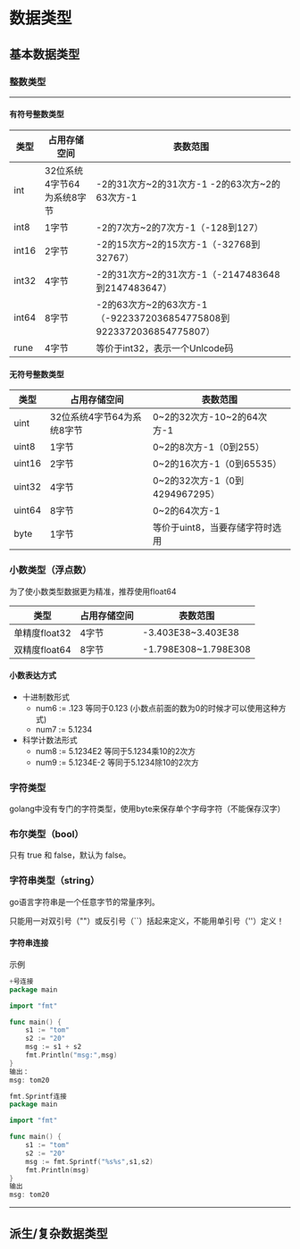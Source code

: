 



# 数据类型

## 基本数据类型

### 整数类型

------

#### 有符号整数类型

| 类型  | 占用存储空间               | 表数范围                                                     |
| ----- | -------------------------- | ------------------------------------------------------------ |
| int   | 32位系统4字节64为系统8字节 | -2的31次方~2的31次方-1    -2的63次方~2的63次方-1             |
| int8  | 1字节                      | -2的7次方~2的7次方-1（-128到127）                            |
| int16 | 2字节                      | -2的15次方~2的15次方-1（-32768到32767）                      |
| int32 | 4字节                      | -2的31次方~2的31次方-1（-2147483648到2147483647）            |
| int64 | 8字节                      | -2的63次方~2的63次方-1（-9223372036854775808到9223372036854775807） |
| rune  | 4字节                      | 等价于int32，表示一个Unlcode码                               |

#### 无符号整数类型

| 类型   | 占用存储空间               | 表数范围                        |
| ------ | -------------------------- | ------------------------------- |
| uint   | 32位系统4字节64为系统8字节 | 0~2的32次方-10~2的64次方-1      |
| uint8  | 1字节                      | 0~2的8次方-1（0到255）          |
| uint16 | 2字节                      | 0~2的16次方-1（0到65535）       |
| uint32 | 4字节                      | 0~2的32次方-1（0到4294967295）  |
| uint64 | 8字节                      | 0~2的64次方-1                   |
| byte   | 1字节                      | 等价于uint8，当要存储字符时选用 |

### 小数类型（浮点数）

为了使小数类型数据更为精准，推荐使用float64

| 类型          | 占用存储空间 | 表数范围             |
| ------------- | ------------ | -------------------- |
| 单精度float32 | 4字节        | -3.403E38~3.403E38   |
| 双精度float64 | 8字节        | -1.798E308~1.798E308 |

#### 小数表达方式

- 十进制数形式
  - num6 := .123   等同于0.123 (小数点前面的数为0的时候才可以使用这种方式)
  - num7 := 5.1234
- 科学计数法形式
  - num8 := 5.1234E2    等同于5.1234乘10的2次方
  - num9 := 5.1234E-2   等同于5.1234除10的2次方

### 字符类型

 golang中没有专门的字符类型，使用byte来保存单个字母字符（不能保存汉字）

### 布尔类型（bool）

只有 true 和 false，默认为 false。

### **字符串类型（string）**

go语言字符串是一个任意字节的常量序列。

只能用一对双引号（""）或反引号（``）括起来定义，不能用单引号（''）定义！

#### 字符串连接

示例

```go
+号连接
package main

import "fmt"

func main() {
	s1 := "tom"
	s2 := "20"
	msg := s1 + s2
	fmt.Println("msg:",msg)
}
输出：
msg: tom20

fmt.Sprintf连接
package main

import "fmt"

func main() {
	s1 := "tom"
	s2 := "20"
	msg := fmt.Sprintf("%s%s",s1,s2)
	fmt.Println(msg)
}
输出
msg: tom20

```

------

## 派生/复杂数据类型

